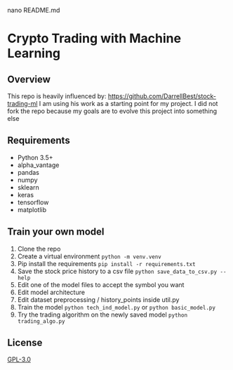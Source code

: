nano README.md
# Crypto Trading with Machine Learning

## Overview

This repo is heavily influenced by: https://github.com/DarrellBest/stock-trading-ml
I am using his work as a starting point for my project. I did not fork the repo because my goals are to evolve this project into something else

## Requirements

-   Python 3.5+
-   alpha_vantage
-   pandas
-   numpy
-   sklearn
-   keras
-   tensorflow
-   matplotlib


## Train your own model

1. Clone the repo
2. Create a virtual environment `python -m venv.venv`
2. Pip install the requirements `pip install -r requirements.txt`
3. Save the stock price history to a csv file `python save_data_to_csv.py --help`
4. Edit one of the model files to accept the symbol you want
5. Edit model architecture
6. Edit dataset preprocessing / history_points inside util.py
7. Train the model `python tech_ind_model.py` or `python basic_model.py`
8. Try the trading algorithm on the newly saved model `python trading_algo.py`

## License

[GPL-3.0](https://www.gnu.org/licenses/quick-guide-gplv3.html)
